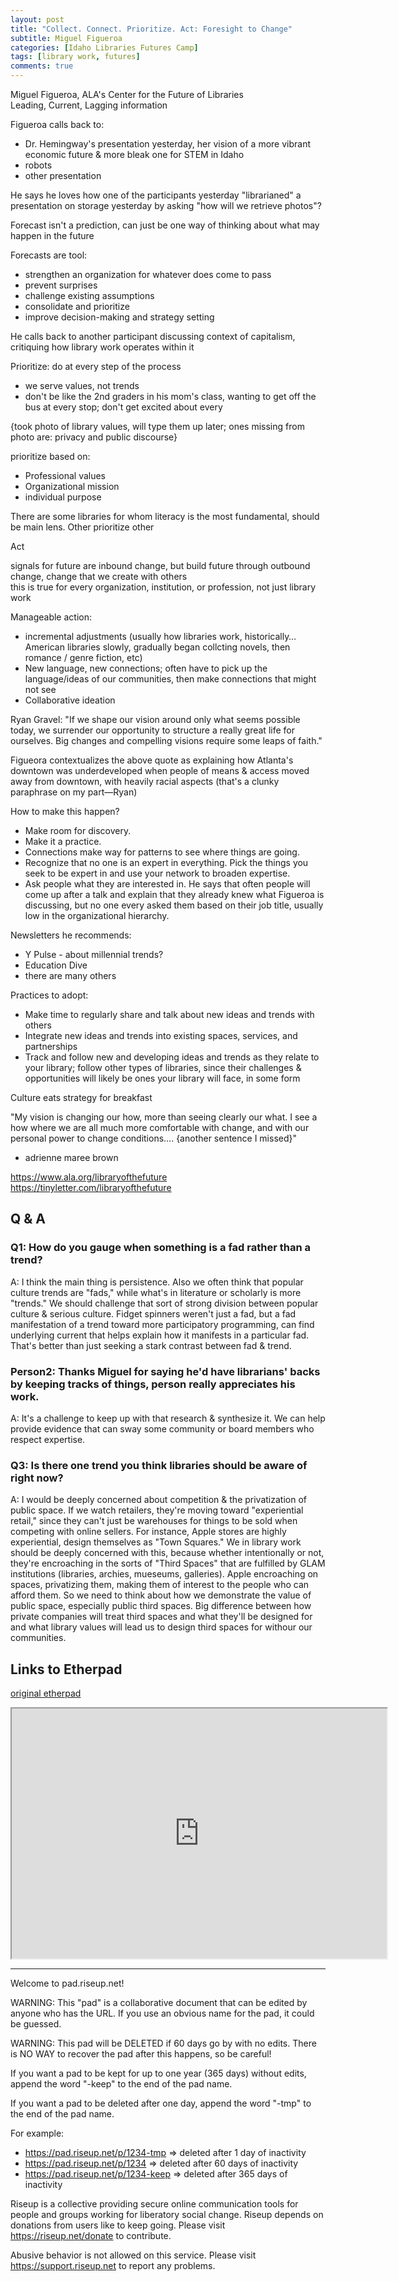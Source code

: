```yaml
---
layout: post
title: "Collect. Connect. Prioritize. Act: Foresight to Change"
subtitle: Miguel Figueroa
categories: [Idaho Libraries Futures Camp]
tags: [library work, futures]
comments: true
---
```


Miguel Figueroa, ALA's Center for the Future of Libraries  
Leading, Current, Lagging information  


Figueroa calls back to: 
- Dr. Hemingway's presentation yesterday, her vision of a more vibrant economic future & more bleak one for STEM in Idaho  
- robots  
- other presentation  

He says he loves how one of the participants yesterday "librarianed" a presentation on storage yesterday by asking "how will we retrieve photos"?  

Forecast isn't a prediction, can just be one way of thinking about what may happen in the future  

Forecasts are tool:  
- strengthen an organization for whatever does come to pass 
- prevent surprises  
- challenge existing assumptions  
- consolidate and prioritize  
- improve decision-making and strategy setting  

He calls back to another participant discussing context of capitalism, critiquing how library work operates within it 

Prioritize: do at every step of the process  
- we serve values, not trends  
- don't be like the 2nd graders in his mom's class, wanting to get off the bus at every stop; don't get excited about every 


{took photo of library values, will type them up later; ones missing from photo are: privacy and public discourse}  

prioritize based on:  
- Professional values
- Organizational mission  
- individual purpose  

There are some libraries for whom literacy is the most fundamental, should be main lens. Other prioritize other 

Act  

signals for future are inbound change, but build future through outbound change, change that we create with others  
this is true for every organization, institution, or profession, not just library work  


Manageable action:  
- incremental adjustments (usually how libraries work, historically… American libraries slowly, gradually began collcting novels, then romance / genre fiction, etc)  
- New language, new connections; often have to pick up the language/ideas of our communities, then make connections that might not see   
- Collaborative ideation  

Ryan Gravel: "If we shape our vision around only what seems possible today, we surrender our opportunity to structure a really great life for ourselves. Big changes and compelling visions require some leaps of faith."

Figueora contextualizes the above quote as explaining how Atlanta's downtown was underdeveloped when people of means & access moved away from downtown, with heavily racial aspects (that's a clunky paraphrase on my part—Ryan)  

How to make this happen?  
- Make room for discovery.  
- Make it a practice.  
- Connections make way for patterns to see where things are going.  
- Recognize that no one is an expert in everything. Pick the things you seek to be expert in and use your network to broaden expertise.  
- Ask people what they are interested in. He says that often people will come up after a talk and explain that they already knew what Figueroa is discussing, but no one every asked them based on their job title, usually low in the organizational hierarchy.   

Newsletters he recommends: 
- Y Pulse - about millennial trends?  
- Education Dive  
- there are many others  

Practices to adopt:  
- Make time to regularly share and talk about new ideas and trends with others  
- Integrate new ideas and trends into existing spaces, services, and partnerships  
- Track and follow new and developing ideas and trends as they relate to your library; follow other types of libraries, since their challenges & opportunities will likely be ones your library will face, in some form  

Culture eats strategy for breakfast  

"My vision is changing our how, more than seeing clearly our what. I see a how where we are all much more comfortable with change, and with our personal power to change conditions…. {another sentence I missed}"  
- adrienne maree brown  

https://www.ala.org/libraryofthefuture  
https://tinyletter.com/libraryofthefuture  

## Q & A  

### Q1: How do you gauge when something is a fad rather than a trend?  
A: I think the main thing is persistence. Also we often think that popular culture trends are "fads," while what's in literature or scholarly is more "trends." We should challenge that sort of strong division between popular culture & serious culture. Fidget spinners weren't just a fad, but a fad manifestation of a trend toward more participatory programming, can find underlying current that helps explain how it manifests in a particular fad. That's better than just seeking a stark contrast between fad & trend.  

### Person2: Thanks Miguel for saying he'd have librarians' backs by keeping tracks of things, person really appreciates his work.  
A: It's a challenge to keep up with that research & synthesize it. We can help provide evidence that can sway some community or board members who respect expertise.  

### Q3: Is there one trend you think libraries should be aware of right now?  
A: I would be deeply concerned about competition & the privatization of public space. If we watch retailers, they're moving toward "experiential retail," since they can't just be warehouses for things to be sold when competing with online sellers. For instance, Apple stores are highly experiential, design themselves as "Town Squares." We in library work should be deeply concerned with this, because whether intentionally or not, they're encroaching in the sorts of "Third Spaces" that are fulfilled by GLAM institutions (libraries, archies, mueseums, galleries). Apple encroaching on spaces, privatizing them, making them of interest to the people who can afford them. So we need to think about how we demonstrate the value of public space, especially public third spaces. Big difference between how private companies will treat third spaces and what they'll be designed for and what library values will lead us to design third spaces for withour our communities.  

## Links to Etherpad  

[original etherpad](https://pad.riseup.net/p/r.f9a69b3518057dbff166b66fa0aa7f26)  

<iframe name="embed_readonly" src="https://pad.riseup.net/p/r.f9a69b3518057dbff166b66fa0aa7f26?showControls=true&showChat=true&showLineNumbers=true&useMonospaceFont=false" width="600" height="400"></iframe>

---  
Welcome to pad.riseup.net!

WARNING: This "pad" is a collaborative document that can be edited by anyone who has the URL. If you use an obvious name for the pad, it could be guessed.

WARNING: This pad will be DELETED if 60 days go by with no edits. There is NO WAY to recover the pad after this happens, so be careful!

If you want a pad to be kept for up to one year (365 days) without edits, append the word "-keep" to the end of the pad name.

If you want a pad to be deleted after one day, append the word "-tmp" to the end of the pad name.

For example:
* https://pad.riseup.net/p/1234-tmp => deleted after 1 day of inactivity
* https://pad.riseup.net/p/1234 => deleted after 60 days of inactivity
* https://pad.riseup.net/p/1234-keep => deleted after 365 days of inactivity

Riseup is a collective providing secure online communication tools for people and groups working for liberatory social change. Riseup depends on donations from users like to keep going. Please visit https://riseup.net/donate to contribute.

Abusive behavior is not allowed on this service. Please visit https://support.riseup.net to report any problems.